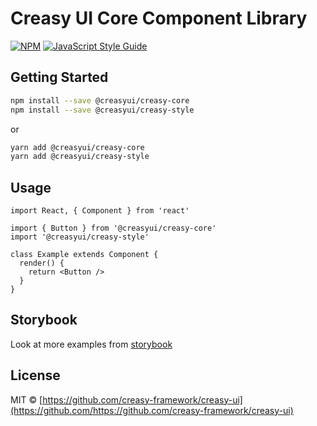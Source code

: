# Creasy UI Core Component Library

[![NPM](https://img.shields.io/npm/v/@creasyui/creasy-core.svg)](https://www.npmjs.com/package/@creasyui/creasy-core) [![JavaScript Style Guide](https://img.shields.io/badge/code_style-standard-brightgreen.svg)](https://standardjs.com)

## Getting Started

```bash
npm install --save @creasyui/creasy-core
npm install --save @creasyui/creasy-style
```

or

```bash
yarn add @creasyui/creasy-core
yarn add @creasyui/creasy-style
```

## Usage

```tsx
import React, { Component } from 'react'

import { Button } from '@creasyui/creasy-core'
import '@creasyui/creasy-style'

class Example extends Component {
  render() {
    return <Button />
  }
}
```

## Storybook

Look at more examples from [storybook](http://creasyui.furryear.com.s3-website-ap-southeast-2.amazonaws.com/)

## License

MIT © [https://github.com/creasy-framework/creasy-ui](https://github.com/https://github.com/creasy-framework/creasy-ui)
